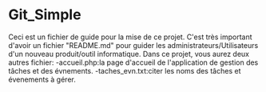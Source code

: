 # Git_Simple
Ceci est un fichier de guide pour la mise de ce projet.
C'est très important d'avoir un fichier "README.md" pour guider les administrateurs/Utilisateurs d'un nouveau produit/outil informatique.
Dans ce projet, vous aurez deux autres fichier:
-accueil.php:la page d'accueil de l'application de gestion des tâches et des évnements.
-taches_evn.txt:citer les noms des tâches et évenements à gérer.

